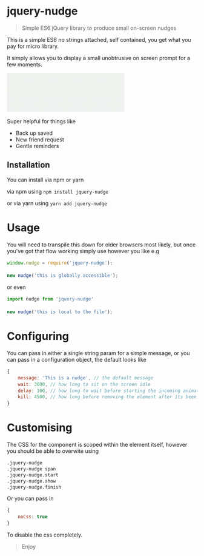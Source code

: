 # jquery-nudge
> Simple ES6 jQuery library to produce small on-screen nudges

This is a simple ES6 no strings attached, self contained, you get what you pay for micro library.

It simply allows you to display a small unobtrusive on screen prompt for a few moments.

![Demo](https://github.com/owenmelbz/jquery-nudge/raw/master/demo.gif)


Super helpful for things like

- Back up saved
- New friend request
- Gentle reminders

## Installation

You can install via npm or yarn

via npm using `npm install jquery-nudge`

or via yarn using `yarn add jquery-nudge`

# Usage

You will need to transpile this down for older browsers most likely, but once you've got that flow working simply use however you like e.g

```js
window.nudge = require('jquery-nudge');

new nudge('this is globally accessible');
```

or even

```js
import nudge from 'jquery-nudge'

new nudge('this is local to the file');
```

# Configuring

You can pass in either a single string param for a simple message, or you can pass in a configuration object, the default looks like

```js
{
    message: 'This is a nudge', // the default message
    wait: 3000, // how long to sit on the screen idle
    delay: 100, // how long to wait before starting the incoming animation
    kill: 4500, // how long before removing the element after its been hidden off screen
}
```

# Customising

The CSS for the component is scoped within the element itself, however you should be able to overwite using

```
.jquery-nudge
.jquery-nudge span
.jquery-nudge.start
.jquery-nudge.show
.jquery-nudge.finish
```

Or you can pass in

```js
{
    noCss: true
}
```

To disable the css completely.

> Enjoy
